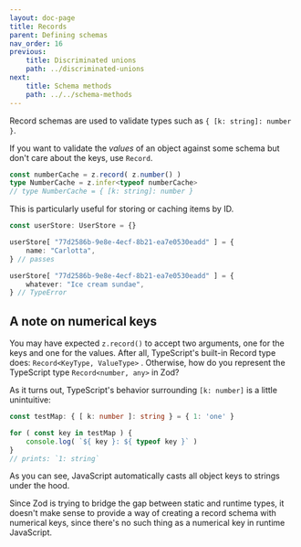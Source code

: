```yaml
---
layout: doc-page
title: Records
parent: Defining schemas
nav_order: 16
previous:
    title: Discriminated unions
    path: ../discriminated-unions
next:
    title: Schema methods
    path: ../../schema-methods
---
```


Record schemas are used to validate types such as `{ [k: string]: number }`.

If you want to validate the _values_ of an object against some schema but don't care about the keys, use `Record`.

```ts
const numberCache = z.record( z.number() )
type NumberCache = z.infer<typeof numberCache>
// type NumberCache = { [k: string]: number }
```

This is particularly useful for storing or caching items by ID.

```ts
const userStore: UserStore = {}

userStore[ "77d2586b-9e8e-4ecf-8b21-ea7e0530eadd" ] = {
    name: "Carlotta",
} // passes

userStore[ "77d2586b-9e8e-4ecf-8b21-ea7e0530eadd" ] = {
    whatever: "Ice cream sundae",
} // TypeError
```

## A note on numerical keys

You may have expected `z.record()` to accept two arguments, one for the keys and one for the values. After all, TypeScript's built-in Record type does: `Record<KeyType, ValueType>` . Otherwise, how do you represent the TypeScript type `Record<number, any>` in Zod?

As it turns out, TypeScript's behavior surrounding `[k: number]` is a little unintuitive:

```ts
const testMap: { [ k: number ]: string } = { 1: 'one' }

for ( const key in testMap ) {
    console.log( `${ key }: ${ typeof key }` )
}
// prints: `1: string`
```

As you can see, JavaScript automatically casts all object keys to strings under the hood.

Since Zod is trying to bridge the gap between static and runtime types, it doesn't make sense to provide a way of creating a record schema with numerical keys, since there's no such thing as a numerical key in runtime JavaScript.